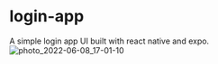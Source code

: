 # login-app
A simple login app UI built with react native and expo. 
![photo_2022-06-08_17-01-10](https://user-images.githubusercontent.com/80902426/172674913-6b9ad857-07f8-4d7b-a284-1ca74f2bb563.jpg)
